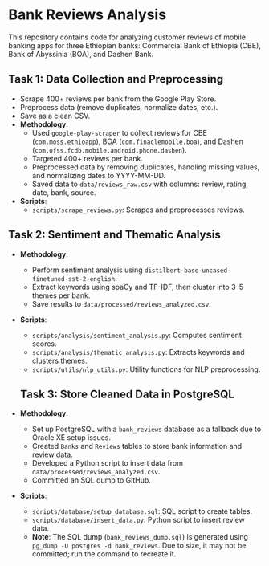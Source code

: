 # Bank Reviews Analysis
This repository contains code for analyzing customer reviews of mobile banking apps for three Ethiopian banks: Commercial Bank of Ethiopia (CBE), Bank of Abyssinia (BOA), and Dashen Bank.

## Task 1: Data Collection and Preprocessing
- Scrape 400+ reviews per bank from the Google Play Store.
- Preprocess data (remove duplicates, normalize dates, etc.).
- Save as a clean CSV.
- **Methodology**:
  - Used `google-play-scraper` to collect reviews for CBE (`com.moss.ethioapp`), BOA (`com.finaclemobile.boa`), and Dashen (`com.ofss.fcdb.mobile.android.phone.dashen`).
  - Targeted 400+ reviews per bank.
  - Preprocessed data by removing duplicates, handling missing values, and normalizing dates to YYYY-MM-DD.
  - Saved data to `data/reviews_raw.csv` with columns: review, rating, date, bank, source.
- **Scripts**:
  - `scripts/scrape_reviews.py`: Scrapes and preprocesses reviews.

## Task 2: Sentiment and Thematic Analysis
- **Methodology**:
  - Perform sentiment analysis using `distilbert-base-uncased-finetuned-sst-2-english`.
  - Extract keywords using spaCy and TF-IDF, then cluster into 3–5 themes per bank.
  - Save results to `data/processed/reviews_analyzed.csv`.
- **Scripts**:
  - `scripts/analysis/sentiment_analysis.py`: Computes sentiment scores.
  - `scripts/analysis/thematic_analysis.py`: Extracts keywords and clusters themes.
  - `scripts/utils/nlp_utils.py`: Utility functions for NLP preprocessing.

  ## Task 3: Store Cleaned Data in PostgreSQL
- **Methodology**:
  - Set up PostgreSQL with a `bank_reviews` database as a fallback due to Oracle XE setup issues.
  - Created `Banks` and `Reviews` tables to store bank information and review data.
  - Developed a Python script to insert data from `data/processed/reviews_analyzed.csv`.
  - Committed an SQL dump to GitHub.
- **Scripts**:
  - `scripts/database/setup_database.sql`: SQL script to create tables.
  - `scripts/database/insert_data.py`: Python script to insert review data.
  - **Note**: The SQL dump (`bank_reviews_dump.sql`) is generated using `pg_dump -U postgres -d bank_reviews`. Due to size, it may not be committed; run the command to recreate it.